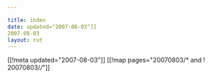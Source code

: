 ```yaml
---

title: index
date: updated="2007-08-03"]]
2007-08-03
layout: rut
---
```


[[!meta updated="2007-08-03"]]
[[!map pages="20070803/* and ! 20070803/*/*"]]
